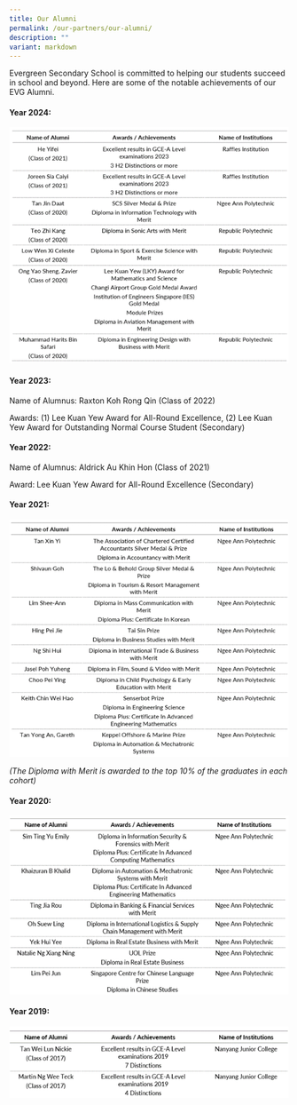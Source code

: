 ```yaml
---
title: Our Alumni
permalink: /our-partners/our-alumni/
description: ""
variant: markdown
---
```

<p>Evergreen Secondary School is committed to helping our students succeed
in school and beyond. Here are some of the notable achievements of our
EVG Alumni.</p>
<h4><strong>Year 2024:</strong></h4>

![Alumni Achievement 2024](/images/Alumni_Achievement_2024.png)

<h4><strong>Year 2023:</strong></h4>
Name of Alumnus: Raxton Koh Rong Qin (Class of 2022)

Awards: (1) Lee Kuan Yew Award for All-Round Excellence, (2) Lee Kuan Yew Award for Outstanding Normal Course Student (Secondary)

<h4><strong>Year 2022:</strong></h4>
Name of Alumnus: Aldrick Au Khin Hon (Class of 2021)

Award: Lee Kuan Yew Award for All-Round Excellence (Secondary)

<h4><strong>Year 2021:</strong></h4>

![Alumni Achievement 2021](/images/Alumni_Achievement_2021.png)

<p><em>(The Diploma with Merit is awarded to the top 10% of the graduates in each cohort)</em>
</p>

<h4><strong>Year 2020:</strong></h4>

![Alumni Achievement 2020](/images/Alumni_Achievement_2020.png)

<h4><strong>Year 2019:</strong></h4>

![Alumni Achievement 2019](/images/Alumni_Achievement_2019.png)
